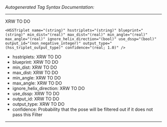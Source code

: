 _Autogenerated Tag Syntax Documentation:_

---
XRW TO DO

```
<HSSTriplet name="(string)" hsstriplets="(string)" blueprint="(string)" min_dist="(real)" max_dist="(real)" min_angle="(real)" max_angle="(real)" ignore_helix_direction="(bool)" use_dssp="(bool)" output_id="(non_negative_integer)" output_type="(hss_triplet_output_type)" confidence="(real; 1.0)" />
```

-   hsstriplets: XRW TO DO
-   blueprint: XRW TO DO
-   min_dist: XRW TO DO
-   max_dist: XRW TO DO
-   min_angle: XRW TO DO
-   max_angle: XRW TO DO
-   ignore_helix_direction: XRW TO DO
-   use_dssp: XRW TO DO
-   output_id: XRW TO DO
-   output_type: XRW TO DO
-   confidence: Probability that the pose will be filtered out if it does not pass this Filter

---
